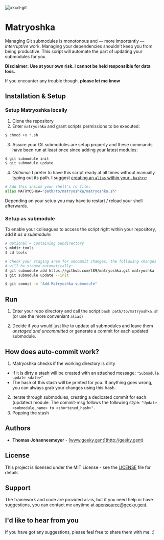 
![xkcd-git](https://imgs.xkcd.com/comics/git.png)


# Matryoshka

Managing Git submodules is monotonous and — more importantly — _interruptive_ work. Managing your dependencies shouldn't keep you from being productive. This script will automate the part of updating your submodules for you.

**Disclaimer: Use at your own risk. I cannot be held responsible for data loss.**

If you encounter any trouble though, **please let me know**


## Installation & Setup

### Setup Matryoshka locally

1. Clone the repository
2. Enter `matryoshka` and grant scripts permissions to be executed:
```bash
$ chmod +x *.sh
```

3. Assure your Git submodules are setup properly and these commands have been run at least once since adding your latest modules:
```bash
$ git submodule init
$ git submodule update
```

4. *Optional:* I prefer to have this script ready at all times without manually typing out its path. I suggest [creating an `alias` within your `.bashrc`](https://www.cyberciti.biz/faq/create-permanent-bash-alias-linux-unix/):
```bash
# Add this inside your shell's rc file:
alias MATRYOSHKA="path/to/matryoshka/matryoshka.sh"
```
Depending on your setup you may have to restart / reload your shell afterwards.


### Setup as submodule

To enable your colleagues to access the script right within your repository, add it _as a submodule_:

```bash
# Optional — Containing Subdirectory
$ mkdir tools
$ cd tools

# Check your staging area for uncommit changes, the following changes
# will be staged automatically:
$ git submodule add https://github.com/t89/matryoshka.git matryoshka
$ git submodule update --init

$ git commit -m "Add Matryoshka submodule"

```


## Run

1. Enter your repo directory and call the script `bash path/to/matryoshka.sh` (or use the more conveniant `alias`)

2. Decide if you would just like to update all submodules and leave them **unstaged* and uncommitted* or generate a commit for each updated submodule.


## How does auto-commit work?

1. Matryoshka checks if the working directory is dirty
  - If it is dirty a stash will be created with an attached message: `"Submodule update <date>"`
  - The hash of this stash will be printed for you. If anything goes wrong, you can always grab your changes using this hash.
2. Iterate through submodules, creating a dedicated commit for each (updated) module. The commit-msg follows the following style: `"Update <submodule_name> to <shortened_hash>"`.
3. Popping the stash


## Authors

* **Thomas Johannesmeyer** - [www.geeky.gent](http://geeky.gent)

## License

This project is licensed under the MIT License - see the [LICENSE](LICENSE) file for details

## Support

The framework and code are provided as-is, but if you need help or have suggestions, you can contact me anytime at [opensource@geeky.gent](mailto:opensource@geeky.gent?subject=Matryoshka).


## I'd like to hear from you

If you have got any suggestions, please feel free to share them with me. :)
